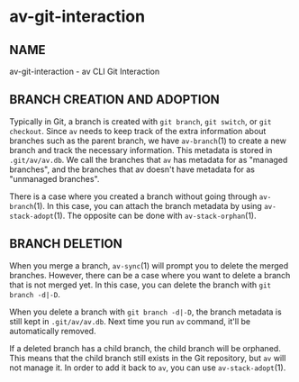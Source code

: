 # av-git-interaction

## NAME

av-git-interaction - av CLI Git Interaction

## BRANCH CREATION AND ADOPTION

Typically in Git, a branch is created with `git branch`, `git switch`, or `git
checkout`. Since `av` needs to keep track of the extra information about
branches such as the parent branch, we have `av-branch`(1) to create a new
branch and track the necessary information. This metadata is stored in
`.git/av/av.db`. We call the branches that `av` has metadata for as "managed
branches", and the branches that av doesn't have metadata for as "unmanaged
branches".

There is a case where you created a branch without going through
`av-branch`(1). In this case, you can attach the branch metadata by using
`av-stack-adopt`(1). The opposite can be done with `av-stack-orphan`(1).

## BRANCH DELETION

When you merge a branch, `av-sync`(1) will prompt you to delete the merged
branches. However, there can be a case where you want to delete a branch that is
not merged yet. In this case, you can delete the branch with `git branch -d|-D`.

When you delete a branch with `git branch -d|-D`, the branch metadata is still
kept in `.git/av/av.db`. Next time you run `av` command, it'll be automatically
removed.

If a deleted branch has a child branch, the child branch will be orphaned. This
means that the child branch still exists in the Git repository, but `av` will
not manage it. In order to add it back to `av`, you can use `av-stack-adopt`(1).
